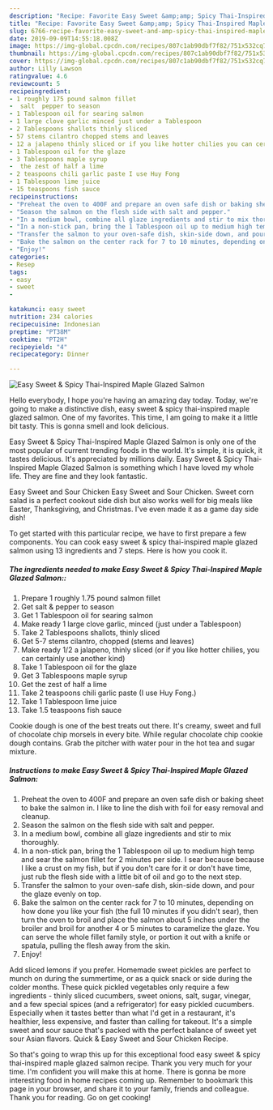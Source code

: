 ```yaml
---
description: "Recipe: Favorite Easy Sweet &amp;amp; Spicy Thai-Inspired Maple Glazed Salmon"
title: "Recipe: Favorite Easy Sweet &amp;amp; Spicy Thai-Inspired Maple Glazed Salmon"
slug: 6766-recipe-favorite-easy-sweet-and-amp-spicy-thai-inspired-maple-glazed-salmon
date: 2019-09-09T14:55:18.008Z
image: https://img-global.cpcdn.com/recipes/807c1ab90dbf7f82/751x532cq70/easy-sweet-spicy-thai-inspired-maple-glazed-salmon-recipe-main-photo.jpg
thumbnail: https://img-global.cpcdn.com/recipes/807c1ab90dbf7f82/751x532cq70/easy-sweet-spicy-thai-inspired-maple-glazed-salmon-recipe-main-photo.jpg
cover: https://img-global.cpcdn.com/recipes/807c1ab90dbf7f82/751x532cq70/easy-sweet-spicy-thai-inspired-maple-glazed-salmon-recipe-main-photo.jpg
author: Lilly Lawson
ratingvalue: 4.6
reviewcount: 5
recipeingredient:
- 1 roughly 175 pound salmon fillet
-  salt  pepper to season
- 1 Tablespoon oil for searing salmon
- 1 large clove garlic minced just under a Tablespoon
- 2 Tablespoons shallots thinly sliced
- 57 stems cilantro chopped stems and leaves
- 12 a jalapeno thinly sliced or if you like hotter chilies you can certainly use another kind
- 1 Tablespoon oil for the glaze
- 3 Tablespoons maple syrup
-  the zest of half a lime
- 2 teaspoons chili garlic paste I use Huy Fong
- 1 Tablespoon lime juice
- 15 teaspoons fish sauce
recipeinstructions:
- "Preheat the oven to 400F and prepare an oven safe dish or baking sheet to bake the salmon in. I like to line the dish with foil for easy removal and cleanup."
- "Season the salmon on the flesh side with salt and pepper."
- "In a medium bowl, combine all glaze ingredients and stir to mix thoroughly."
- "In a non-stick pan, bring the 1 Tablespoon oil up to medium high temp and sear the salmon fillet for 2 minutes per side. I sear because because I like a crust on my fish, but if you don&#39;t care for it or don&#39;t have time, just rub the flesh side with a little bit of oil and go to the next step."
- "Transfer the salmon to your oven-safe dish, skin-side down, and pour the glaze evenly on top."
- "Bake the salmon on the center rack for 7 to 10 minutes, depending on how done you like your fish (the full 10 minutes if you didn&#39;t sear), then turn the oven to broil and place the salmon about 5 inches under the broiler and broil for another 4 or 5 minutes to caramelize the glaze. You can serve the whole fillet family style, or portion it out with a knife or spatula, pulling the flesh away from the skin."
- "Enjoy!"
categories:
- Resep
tags:
- easy
- sweet
- 

katakunci: easy sweet 
nutrition: 234 calories
recipecuisine: Indonesian
preptime: "PT38M"
cooktime: "PT2H"
recipeyield: "4"
recipecategory: Dinner

---
```



![Easy Sweet &amp; Spicy Thai-Inspired Maple Glazed Salmon](https://img-global.cpcdn.com/recipes/807c1ab90dbf7f82/751x532cq70/easy-sweet-spicy-thai-inspired-maple-glazed-salmon-recipe-main-photo.jpg)

Hello everybody, I hope you're having an amazing day today. Today, we're going to make a distinctive dish, easy sweet &amp; spicy thai-inspired maple glazed salmon. One of my favorites. This time, I am going to make it a little bit tasty. This is gonna smell and look delicious.

Easy Sweet &amp; Spicy Thai-Inspired Maple Glazed Salmon is only one of the most popular of current trending foods in the world. It's simple, it is quick, it tastes delicious. It's appreciated by millions daily. Easy Sweet &amp; Spicy Thai-Inspired Maple Glazed Salmon is something which I have loved my whole life. They are fine and they look fantastic.

Easy Sweet and Sour Chicken Easy Sweet and Sour Chicken. Sweet corn salad is a perfect cookout side dish but also works well for big meals like Easter, Thanksgiving, and Christmas. I&#39;ve even made it as a game day side dish!


To get started with this particular recipe, we have to first prepare a few components. You can cook easy sweet &amp; spicy thai-inspired maple glazed salmon using 13 ingredients and 7 steps. Here is how you cook it.

##### The ingredients needed to make Easy Sweet &amp; Spicy Thai-Inspired Maple Glazed Salmon::

1. Prepare 1 roughly 1.75 pound salmon fillet
1. Get  salt &amp; pepper to season
1. Get 1 Tablespoon oil for searing salmon
1. Make ready 1 large clove garlic, minced (just under a Tablespoon)
1. Take 2 Tablespoons shallots, thinly sliced
1. Get 5-7 stems cilantro, chopped (stems and leaves)
1. Make ready 1/2 a jalapeno, thinly sliced (or if you like hotter chilies, you can certainly use another kind)
1. Take 1 Tablespoon oil for the glaze
1. Get 3 Tablespoons maple syrup
1. Get  the zest of half a lime
1. Take 2 teaspoons chili garlic paste (I use Huy Fong.)
1. Take 1 Tablespoon lime juice
1. Take 1.5 teaspoons fish sauce


Cookie dough is one of the best treats out there. It&#39;s creamy, sweet and full of chocolate chip morsels in every bite. While regular chocolate chip cookie dough contains. Grab the pitcher with water pour in the hot tea and sugar mixture. 

##### Instructions to make Easy Sweet &amp; Spicy Thai-Inspired Maple Glazed Salmon:

1. Preheat the oven to 400F and prepare an oven safe dish or baking sheet to bake the salmon in. I like to line the dish with foil for easy removal and cleanup.
1. Season the salmon on the flesh side with salt and pepper.
1. In a medium bowl, combine all glaze ingredients and stir to mix thoroughly.
1. In a non-stick pan, bring the 1 Tablespoon oil up to medium high temp and sear the salmon fillet for 2 minutes per side. I sear because because I like a crust on my fish, but if you don&#39;t care for it or don&#39;t have time, just rub the flesh side with a little bit of oil and go to the next step.
1. Transfer the salmon to your oven-safe dish, skin-side down, and pour the glaze evenly on top.
1. Bake the salmon on the center rack for 7 to 10 minutes, depending on how done you like your fish (the full 10 minutes if you didn&#39;t sear), then turn the oven to broil and place the salmon about 5 inches under the broiler and broil for another 4 or 5 minutes to caramelize the glaze. You can serve the whole fillet family style, or portion it out with a knife or spatula, pulling the flesh away from the skin.
1. Enjoy!


Add sliced lemons if you prefer. Homemade sweet pickles are perfect to munch on during the summertime, or as a quick snack or side during the colder months. These quick pickled vegetables only require a few ingredients - thinly sliced cucumbers, sweet onions, salt, sugar, vinegar, and a few special spices (and a refrigerator) for easy pickled cucumbers. Especially when it tastes better than what I&#39;d get in a restaurant, it&#39;s healthier, less expensive, and faster than calling for takeout. It&#39;s a simple sweet and sour sauce that&#39;s packed with the perfect balance of sweet yet sour Asian flavors. Quick &amp; Easy Sweet and Sour Chicken Recipe. 

So that's going to wrap this up for this exceptional food easy sweet &amp; spicy thai-inspired maple glazed salmon recipe. Thank you very much for your time. I'm confident you will make this at home. There is gonna be more interesting food in home recipes coming up. Remember to bookmark this page in your browser, and share it to your family, friends and colleague. Thank you for reading. Go on get cooking!
